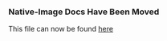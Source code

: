 ### Native-Image Docs Have Been Moved
This file can now be found [here](../docs/reference-manual/native-image/Options.md)